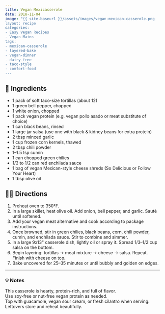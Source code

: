 ```yaml
---
title: Vegan Mexicasserole
date: 2018-11-04
image: "{{ site.baseurl }}/assets/images/vegan-mexican-casserole.png
layout: recipe
categories:
- Easy Vegan Recipes
- Vegan Mains
tags:
- mexican-casserole
- layered-bake
- vegan-dinner
- dairy-free
- taco-style
- comfort-food
---
```


## 🧾 Ingredients

- 1 pack of soft taco-size tortillas (about 12)
- 1 green bell pepper, chopped
- 1 white onion, chopped
- 1 pack vegan protein (e.g. vegan pollo asado or meat substitute of choice)
- 1 can black beans, rinsed
- 1 large jar salsa (use one with black & kidney beans for extra protein)
- 2 tbsp minced garlic
- 1 cup frozen corn kernels, thawed
- 2 tbsp chili powder
- 1–1.5 tsp cumin
- 1 can chopped green chilies
- 1/3 to 1/2 can red enchilada sauce
- 1 bag of vegan Mexican-style cheese shreds (So Delicious or Follow Your Heart)
- 1 tbsp olive oil

## 👩‍🍳 Directions

1. Preheat oven to 350°F.
2. In a large skillet, heat olive oil. Add onion, bell pepper, and garlic. Sauté until softened.
3. Add your vegan meat alternative and cook according to package instructions.  
4. Once browned, stir in green chilies, black beans, corn, chili powder, cumin, and enchilada sauce. Stir to combine and simmer.
5. In a large 9x13" casserole dish, lightly oil or spray it. Spread 1/3–1/2 cup salsa on the bottom.
6. Begin layering: tortillas → meat mixture → cheese → salsa. Repeat. Finish with cheese on top.
7. Bake uncovered for 25–35 minutes or until bubbly and golden on edges.


---

### 💡 Notes

This casserole is hearty, protein-rich, and full of flavor.  
Use soy-free or nut-free vegan protein as needed.  
Top with guacamole, vegan sour cream, or fresh cilantro when serving.  
Leftovers store and reheat beautifully.
